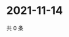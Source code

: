 # 2021-11-14

共 0 条

<!-- BEGIN WEIBO -->
<!-- 最后更新时间 Sun Nov 14 2021 16:16:43 GMT+0800 (China Standard Time) -->

<!-- END WEIBO -->

